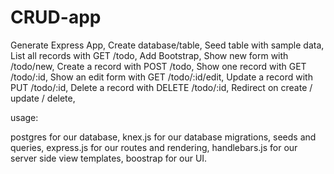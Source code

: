 # CRUD-app

 Generate Express App,
 Create database/table,
 Seed table with sample data,
 List all records with GET /todo,
 Add Bootstrap,
 Show new form with /todo/new,
 Create a record with POST /todo,
 Show one record with GET /todo/:id,
 Show an edit form with GET /todo/:id/edit,
 Update a record with PUT /todo/:id,
 Delete a record with DELETE /todo/:id,
 Redirect on create / update / delete,
 
 
 
 usage: 
 
postgres for our database,
knex.js for our database migrations, seeds and queries,
express.js for our routes and rendering,
handlebars.js for our server side view templates,
boostrap for our UI. 
